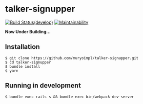 # talker-signupper

[![Build Status(develop)](https://travis-ci.org/muryoimpl/talker-signupper.svg?branch=develop)](https://travis-ci.org/muryoimpl/talker-signupper)
[![Maintainability](https://api.codeclimate.com/v1/badges/caa1bfd1224c708fdcad/maintainability)](https://codeclimate.com/github/muryoimpl/talker-signupper/maintainability)

**Now Under Building...**

## Installation

```console
$ git clone https://github.com/muryoimpl/talker-signupper.git
$ cd talker-signupper
$ bundle install
$ yarn
```

## Running in development

```console
$ bundle exec rails s && bundle exec bin/webpack-dev-server
```
